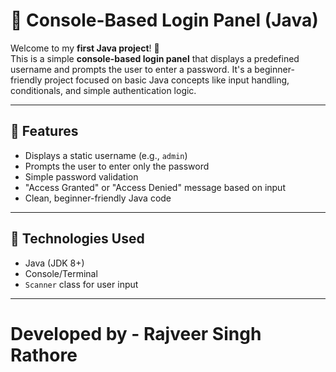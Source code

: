 # 🔐 Console-Based Login Panel (Java)

Welcome to my **first Java project**! 🎉  
This is a simple **console-based login panel** that displays a predefined username and prompts the user to enter a password. It's a beginner-friendly project focused on basic Java concepts like input handling, conditionals, and simple authentication logic.

---

## 📌 Features

- Displays a static username (e.g., `admin`)
- Prompts the user to enter only the password
- Simple password validation
- "Access Granted" or "Access Denied" message based on input
- Clean, beginner-friendly Java code

---

## 🧰 Technologies Used

- Java (JDK 8+)
- Console/Terminal
- `Scanner` class for user input

---

# Developed by - Rajveer Singh Rathore
